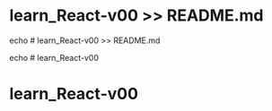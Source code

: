 # learn_React-v00 >> README.md


echo # learn_React-v00  >> README.md





echo # learn_React-v00
# learn_React-v00
